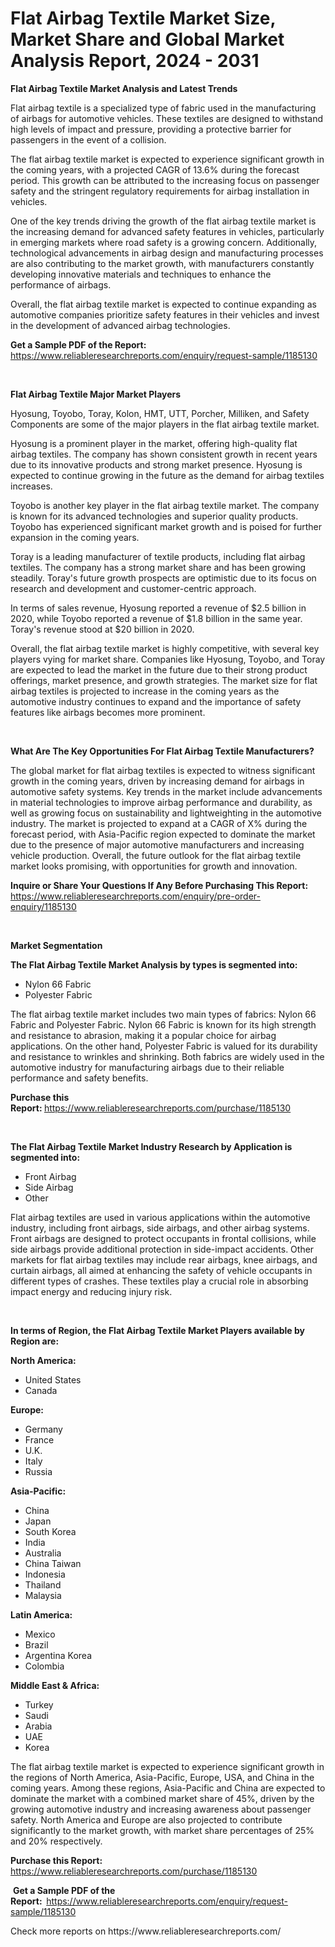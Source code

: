 <p><h1>Flat Airbag Textile Market Size, Market Share and Global Market Analysis Report, 2024 - 2031</h1></p><p><strong>Flat Airbag Textile Market Analysis and Latest Trends</strong></p>
<p><p>Flat airbag textile is a specialized type of fabric used in the manufacturing of airbags for automotive vehicles. These textiles are designed to withstand high levels of impact and pressure, providing a protective barrier for passengers in the event of a collision.</p><p>The flat airbag textile market is expected to experience significant growth in the coming years, with a projected CAGR of 13.6% during the forecast period. This growth can be attributed to the increasing focus on passenger safety and the stringent regulatory requirements for airbag installation in vehicles.</p><p>One of the key trends driving the growth of the flat airbag textile market is the increasing demand for advanced safety features in vehicles, particularly in emerging markets where road safety is a growing concern. Additionally, technological advancements in airbag design and manufacturing processes are also contributing to the market growth, with manufacturers constantly developing innovative materials and techniques to enhance the performance of airbags.</p><p>Overall, the flat airbag textile market is expected to continue expanding as automotive companies prioritize safety features in their vehicles and invest in the development of advanced airbag technologies.</p></p>
<p><strong>Get a Sample PDF of the Report:&nbsp;</strong> <a href="https://www.reliableresearchreports.com/enquiry/request-sample/1185130">https://www.reliableresearchreports.com/enquiry/request-sample/1185130</a></p>
<p>&nbsp;</p>
<p><strong>Flat Airbag Textile Major Market Players</strong></p>
<p><p>Hyosung, Toyobo, Toray, Kolon, HMT, UTT, Porcher, Milliken, and Safety Components are some of the major players in the flat airbag textile market. </p><p>Hyosung is a prominent player in the market, offering high-quality flat airbag textiles. The company has shown consistent growth in recent years due to its innovative products and strong market presence. Hyosung is expected to continue growing in the future as the demand for airbag textiles increases.</p><p>Toyobo is another key player in the flat airbag textile market. The company is known for its advanced technologies and superior quality products. Toyobo has experienced significant market growth and is poised for further expansion in the coming years.</p><p>Toray is a leading manufacturer of textile products, including flat airbag textiles. The company has a strong market share and has been growing steadily. Toray's future growth prospects are optimistic due to its focus on research and development and customer-centric approach.</p><p>In terms of sales revenue, Hyosung reported a revenue of $2.5 billion in 2020, while Toyobo reported a revenue of $1.8 billion in the same year. Toray's revenue stood at $20 billion in 2020.</p><p>Overall, the flat airbag textile market is highly competitive, with several key players vying for market share. Companies like Hyosung, Toyobo, and Toray are expected to lead the market in the future due to their strong product offerings, market presence, and growth strategies. The market size for flat airbag textiles is projected to increase in the coming years as the automotive industry continues to expand and the importance of safety features like airbags becomes more prominent.</p></p>
<p>&nbsp;</p>
<p><strong>What Are The Key Opportunities For Flat Airbag Textile Manufacturers?</strong></p>
<p><p>The global market for flat airbag textiles is expected to witness significant growth in the coming years, driven by increasing demand for airbags in automotive safety systems. Key trends in the market include advancements in material technologies to improve airbag performance and durability, as well as growing focus on sustainability and lightweighting in the automotive industry. The market is projected to expand at a CAGR of X% during the forecast period, with Asia-Pacific region expected to dominate the market due to the presence of major automotive manufacturers and increasing vehicle production. Overall, the future outlook for the flat airbag textile market looks promising, with opportunities for growth and innovation.</p></p>
<p><strong>Inquire or Share Your Questions If Any Before Purchasing This Report:</strong> <a href="https://www.reliableresearchreports.com/enquiry/pre-order-enquiry/1185130">https://www.reliableresearchreports.com/enquiry/pre-order-enquiry/1185130</a></p>
<p>&nbsp;</p>
<p><strong>Market Segmentation</strong></p>
<p><strong>The Flat Airbag Textile Market Analysis by types is segmented into:</strong></p>
<p><ul><li>Nylon 66 Fabric</li><li>Polyester Fabric</li></ul></p>
<p><p>The flat airbag textile market includes two main types of fabrics: Nylon 66 Fabric and Polyester Fabric. Nylon 66 Fabric is known for its high strength and resistance to abrasion, making it a popular choice for airbag applications. On the other hand, Polyester Fabric is valued for its durability and resistance to wrinkles and shrinking. Both fabrics are widely used in the automotive industry for manufacturing airbags due to their reliable performance and safety benefits.</p></p>
<p><strong>Purchase this Report:&nbsp;</strong><a href="https://www.reliableresearchreports.com/purchase/1185130">https://www.reliableresearchreports.com/purchase/1185130</a></p>
<p>&nbsp;</p>
<p><strong>The Flat Airbag Textile Market Industry Research by Application is segmented into:</strong></p>
<p><ul><li>Front Airbag</li><li>Side Airbag</li><li>Other</li></ul></p>
<p><p>Flat airbag textiles are used in various applications within the automotive industry, including front airbags, side airbags, and other airbag systems. Front airbags are designed to protect occupants in frontal collisions, while side airbags provide additional protection in side-impact accidents. Other markets for flat airbag textiles may include rear airbags, knee airbags, and curtain airbags, all aimed at enhancing the safety of vehicle occupants in different types of crashes. These textiles play a crucial role in absorbing impact energy and reducing injury risk.</p></p>
<p>&nbsp;</p>
<p><strong>In terms of Region, the Flat Airbag Textile Market Players available by Region are:</strong></p>
<p>
    <p> <strong> North America: </strong>
        <ul>
            <li>United States</li>
            <li>Canada</li>
        </ul>
        </p> 
    <p> <strong> Europe: </strong>
        <ul>
            <li>Germany</li>
            <li>France</li>
            <li>U.K.</li>
            <li>Italy</li>
            <li>Russia</li>
        </ul>
        </p> 
    <p> <strong> Asia-Pacific: </strong>
        <ul>
            <li>China</li>
            <li>Japan</li>
            <li>South Korea</li>
            <li>India</li>
            <li>Australia</li>
            <li>China Taiwan</li>
            <li>Indonesia</li>
            <li>Thailand</li>
            <li>Malaysia</li>
        </ul>
        </p> 
    <p> <strong> Latin America: </strong>
        <ul>
            <li>Mexico</li>
            <li>Brazil</li>
            <li>Argentina Korea</li>
            <li>Colombia</li>
        </ul>
        </p> 
    <p> <strong> Middle East & Africa: </strong>
        <ul>
            <li>Turkey</li>
            <li>Saudi</li>
            <li>Arabia</li>
            <li>UAE</li>
            <li>Korea</li>
        </ul>
    </p>
    </p>
<p><p>The flat airbag textile market is expected to experience significant growth in the regions of North America, Asia-Pacific, Europe, USA, and China in the coming years. Among these regions, Asia-Pacific and China are expected to dominate the market with a combined market share of 45%, driven by the growing automotive industry and increasing awareness about passenger safety. North America and Europe are also projected to contribute significantly to the market growth, with market share percentages of 25% and 20% respectively.</p></p>
<p><strong>Purchase this Report: </strong><a href="https://www.reliableresearchreports.com/purchase/1185130">https://www.reliableresearchreports.com/purchase/1185130</a></p>
<p>&nbsp;<strong>Get a Sample PDF of the Report:&nbsp;&nbsp;</strong><a href="https://www.reliableresearchreports.com/enquiry/request-sample/1185130">https://www.reliableresearchreports.com/enquiry/request-sample/1185130</a></p>
<p><strong></strong></p>
<p>Check more reports on https://www.reliableresearchreports.com/</p>